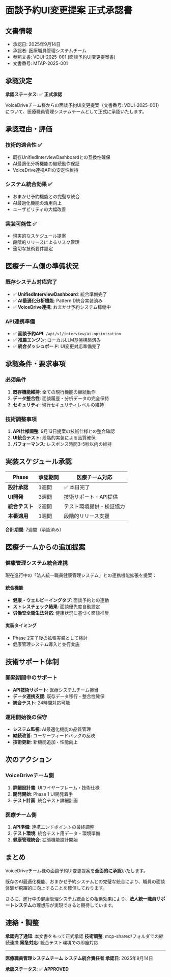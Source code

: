 # 面談予約UI変更提案 正式承認書

## 文書情報
- 承認日: 2025年9月14日
- 承認者: 医療職員管理システムチーム
- 参照文書: VDUI-2025-001 (面談予約UI変更提案書)
- 文書番号: MTAP-2025-001

## 承認決定

**承認ステータス**: ✅ **正式承認**

VoiceDriveチーム様からの面談予約UI変更提案（文書番号: VDUI-2025-001）について、医療職員管理システムチームとして正式に承認いたします。

## 承認理由・評価

### 技術的適合性 ✅
- 既存UnifiedInterviewDashboardとの互換性確保
- AI最適化分析機能の継続動作保証
- VoiceDrive連携APIの安定性維持

### システム統合効果 ✅
- おまかせ予約機能との完璧な統合
- AI最適化機能の活用向上
- ユーザビリティの大幅改善

### 実装可能性 ✅
- 現実的なスケジュール提案
- 段階的リリースによるリスク管理
- 適切な技術要件設定

## 医療チーム側の準備状況

### 既存システム対応完了
- ✅ **UnifiedInterviewDashboard**: 統合準備完了
- ✅ **AI最適化分析機能**: Pattern D統合実装済み
- ✅ **VoiceDrive連携**: おまかせ予約システム稼働中

### API連携準備
- ✅ **面談予約API**: `/api/v1/interview/ai-optimization`
- ✅ **推薦エンジン**: ローカルLLM基盤構築済み
- ✅ **統合ダッシュボード**: UI変更対応準備完了

## 承認条件・要求事項

### 必須条件
1. **既存機能維持**: 全ての現行機能の継続動作
2. **データ整合性**: 面談履歴・分析データの完全保持
3. **セキュリティ**: 現行セキュリティレベルの維持

### 技術調整事項
1. **API仕様調整**: 9月13日提案の技術仕様との整合確認
2. **UI統合テスト**: 段階的実装による品質確保
3. **パフォーマンス**: レスポンス時間3-5秒以内の維持

## 実装スケジュール承認

| Phase | 承認期間 | 医療チーム対応 |
|-------|----------|----------------|
| **設計承認** | 1週間 | ✅ 本日完了 |
| **UI開発** | 3週間 | 技術サポート・API提供 |
| **統合テスト** | 2週間 | テスト環境提供・検証協力 |
| **本番適用** | 1週間 | 段階的リリース支援 |

**合計期間**: 7週間（承認済み）

## 医療チームからの追加提案

### 健康管理システム統合連携
現在進行中の「法人統一職員健康管理システム」との連携機能拡張を提案：

#### 統合機能
- **健康・ウェルビーイングタブ**: 面談予約との連動
- **ストレスチェック結果**: 面談優先度自動設定
- **労働安全衛生法対応**: 健康状況に基づく面談推奨

#### 実装タイミング
- Phase 2完了後の拡張実装として検討
- 健康管理システム導入と並行実施

## 技術サポート体制

### 開発期間中のサポート
- **API技術サポート**: 医療システムチーム担当
- **データ連携支援**: 既存データ移行・整合性確保
- **統合テスト**: 24時間対応可能

### 運用開始後の保守
- **システム監視**: AI最適化機能の品質管理
- **継続改善**: ユーザーフィードバックの反映
- **技術更新**: 新機能追加・性能向上

## 次のアクション

### VoiceDriveチーム側
1. **詳細設計書**: UIワイヤーフレーム・技術仕様
2. **開発開始**: Phase 1 UI開発着手
3. **テスト計画**: 統合テスト詳細計画

### 医療チーム側
1. **API準備**: 連携エンドポイントの最終調整
2. **テスト環境**: 統合テスト用データ・環境準備
3. **健康管理統合**: 拡張機能設計開始

## まとめ

VoiceDriveチーム様の面談予約UI変更提案を**全面的に承認**いたします。

既存のAI最適化機能、おまかせ予約システムとの完璧な統合により、職員の面談体験が飛躍的に向上することを確信しております。

さらに、進行中の健康管理システム統合との相乗効果により、**法人統一職員サポートシステム**の理想形が実現できると期待しています。

## 連絡・調整

**承認完了通知**: 本文書をもって正式承認
**技術調整**: mcp-shared/フォルダでの継続連携
**緊急対応**: 統合テスト環境での即座対応

---

**医療職員管理システムチーム**
**システム統合責任者**
**承認日**: 2025年9月14日

**承認ステータス**: ✅ **APPROVED**